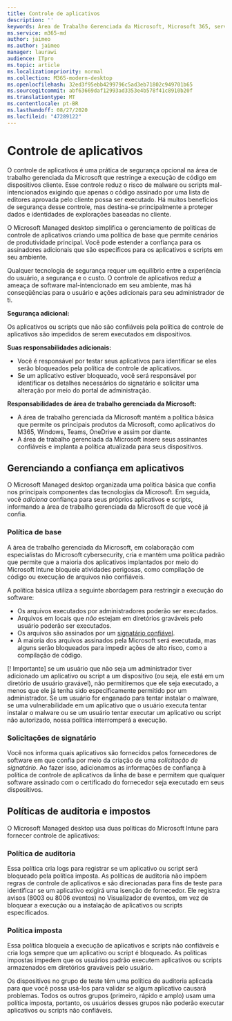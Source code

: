 ```yaml
---
title: Controle de aplicativos
description: ''
keywords: Área de Trabalho Gerenciada da Microsoft, Microsoft 365, serviço, documentação
ms.service: m365-md
author: jaimeo
ms.author: jaimeo
manager: laurawi
audience: ITpro
ms.topic: article
ms.localizationpriority: normal
ms.collection: M365-modern-desktop
ms.openlocfilehash: 32ed3f95ebb4299796c5ad3eb71802c949701b65
ms.sourcegitcommit: abf63669daf12993ad3353e4b578f41c8910b20f
ms.translationtype: MT
ms.contentlocale: pt-BR
ms.lasthandoff: 08/27/2020
ms.locfileid: "47289122"
---
```

# <a name="app-control"></a>Controle de aplicativos

O controle de aplicativos é uma prática de segurança opcional na área de trabalho gerenciada da Microsoft que restringe a execução de código em dispositivos cliente. Esse controle reduz o risco de malware ou scripts mal-intencionados exigindo que apenas o código assinado por uma lista de editores aprovada pelo cliente possa ser executado. Há muitos benefícios de segurança desse controle, mas destina-se principalmente a proteger dados e identidades de explorações baseadas no cliente.

O Microsoft Managed desktop simplifica o gerenciamento de políticas de controle de aplicativos criando uma política de base que permite cenários de produtividade principal. Você pode estender a confiança para os assinadores adicionais que são específicos para os aplicativos e scripts em seu ambiente. 


Qualquer tecnologia de segurança requer um equilíbrio entre a experiência do usuário, a segurança e o custo. O controle de aplicativos reduz a ameaça de software mal-intencionado em seu ambiente, mas há conseqüências para o usuário e ações adicionais para seu administrador de ti.

**Segurança adicional:**

Os aplicativos ou scripts que não são confiáveis pela política de controle de aplicativos são impedidos de serem executados em dispositivos.

**Suas responsabilidades adicionais:**

- Você é responsável por testar seus aplicativos para identificar se eles serão bloqueados pela política de controle de aplicativos.
- Se um aplicativo estiver bloqueado, você será responsável por identificar os detalhes necessários do signatário e solicitar uma alteração por meio do portal de administração.

**Responsabilidades de área de trabalho gerenciada da Microsoft:**

- A área de trabalho gerenciada da Microsoft mantém a política básica que permite os principais produtos da Microsoft, como aplicativos do M365, Windows, Teams, OneDrive e assim por diante.
- A área de trabalho gerenciada da Microsoft insere seus assinantes confiáveis e implanta a política atualizada para seus dispositivos.


## <a name="managing-trust-in-applications"></a>Gerenciando a confiança em aplicativos

O Microsoft Managed desktop organizada uma política básica que confia nos principais componentes das tecnologias da Microsoft. Em seguida, você *adiciona* confiança para seus próprios aplicativos e scripts, informando a área de trabalho gerenciada da Microsoft de que você já confia.

### <a name="base-policy"></a>Política de base

A área de trabalho gerenciada da Microsoft, em colaboração com especialistas do Microsoft cybersecurity, cria e mantém uma política padrão que permite que a maioria dos aplicativos implantados por meio do Microsoft Intune bloqueie atividades perigosas, como compilação de código ou execução de arquivos não confiáveis.

A política básica utiliza a seguinte abordagem para restringir a execução do software:

- Os arquivos executados por administradores poderão ser executados.
- Arquivos em locais que *não* estejam em diretórios graváveis pelo usuário poderão ser executados.
- Os arquivos são assinados por um [signatário confiável](#signer-requests).
- A maioria dos arquivos assinados pela Microsoft será executada, mas alguns serão bloqueados para impedir ações de alto risco, como a compilação de código.


[! Importante] se um usuário que não seja um administrador tiver adicionado um aplicativo ou script a um dispositivo (ou seja, ele está em um diretório de usuário gravável), não permitiremos que ele seja executado, a menos que ele já tenha sido especificamente permitido por um administrador. Se um usuário for enganado para tentar instalar o malware, se uma vulnerabilidade em um aplicativo que o usuário executa tentar instalar o malware ou se um usuário tentar executar um aplicativo ou script não autorizado, nossa política interromperá a execução.

### <a name="signer-requests"></a>Solicitações de signatário

Você nos informa quais aplicativos são fornecidos pelos fornecedores de software em que confia por meio da criação de uma *solicitação de signatário*. Ao fazer isso, adicionamos as informações de confiança à política de controle de aplicativos da linha de base e permitem que qualquer software assinado com o certificado do fornecedor seja executado em seus dispositivos.

## <a name="audit-and-enforced-policies"></a>Políticas de auditoria e impostos

O Microsoft Managed desktop usa duas políticas do Microsoft Intune para fornecer controle de aplicativos:

### <a name="audit-policy"></a>Política de auditoria
Essa política cria logs para registrar se um aplicativo ou script será bloqueado pela política imposta. As políticas de auditoria não impõem regras de controle de aplicativos e são direcionadas para fins de teste para identificar se um aplicativo exigirá uma isenção de fornecedor. Ele registra avisos (8003 ou 8006 eventos) no Visualizador de eventos, em vez de bloquear a execução ou a instalação de aplicativos ou scripts especificados.

### <a name="enforced-policy"></a>Política imposta
Essa política bloqueia a execução de aplicativos e scripts não confiáveis e cria logs sempre que um aplicativo ou script é bloqueado. As políticas impostas impedem que os usuários padrão executem aplicativos ou scripts armazenados em diretórios graváveis pelo usuário.

Os dispositivos no grupo de teste têm uma política de auditoria aplicada para que você possa usá-los para validar se algum aplicativo causará problemas. Todos os outros grupos (primeiro, rápido e amplo) usam uma política imposta, portanto, os usuários desses grupos não poderão executar aplicativos ou scripts não confiáveis.







